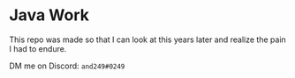 # Java Work

This repo was made so that I can look at this years later and realize the pain I had to endure.

DM me on Discord: `and249#0249`
